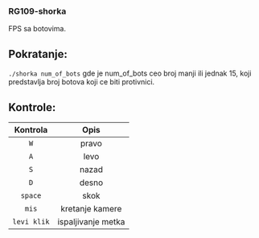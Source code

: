 ### RG109-shorka
FPS sa botovima.

## Pokratanje:
`./shorka num_of_bots` 
gde je num_of_bots ceo broj manji ili jednak 15, koji predstavlja broj botova koji ce biti protivnici.

## Kontrole:
| Kontrola | Opis|
| :-------------: | :-------------: |
| `W` | pravo |
| `A` | levo |
| `S` | nazad |
| `D` | desno |
| `space` | skok |
| `mis` | kretanje kamere |
| `levi klik` | ispaljivanje metka |
